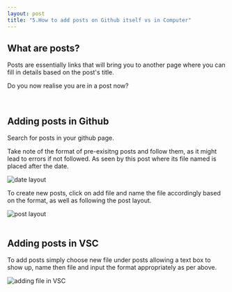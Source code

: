 ```yaml
---
layout: post
title: "5.How to add posts on Github itself vs in Computer"
---
```

<style>
img {
  display: block;
  margin-left: auto;
  margin-right: auto;
}
</style>

<html> 
  <body>
    <h2>What are posts?</h2>
    <p>Posts are essentially links that will bring you to another page where you can fill in details based on the post's title.</p>
    <p>Do you now realise you are in a post now?</p>
    <br />
    <h2>Adding posts in Github</h2>
    <p>Search for posts in your github page.</p>
    <p>Take note of the format of pre-exisitng posts and follow them, as it might lead to errors if not followed. As seen by this post where its file named is placed after the date.</p>
    <img src= "https://dfslimjr.github.io/images/caymen-page-date-format.png" alt="date layout">
    <p>To create new posts, click on add file and name the file accordingly based on the format, as well as following the post layout.</p>
    <img src= "https://dfslimjr.github.io/images/caymen-page-layout.png" alt="post layout">
    <br />
    <h2>Adding posts in VSC</h2>
    <p>To add posts simply choose new file under posts allowing a text box to show up, name then file and input the format appropriately as per above.</p>
    <img src= "https://dfslimjr.github.io/images/adding-file-in-VSC.png" alt="adding file in VSC">
  </body>
</html>

